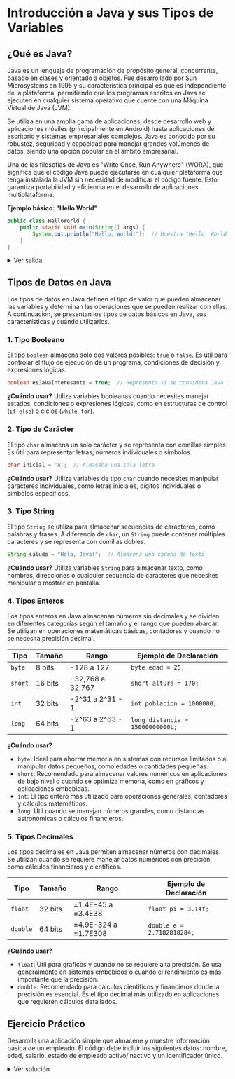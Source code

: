 # Introducción a Java y sus Tipos de Variables

## ¿Qué es Java?

Java es un lenguaje de programación de propósito general, concurrente, basado en clases y orientado a objetos. Fue desarrollado por Sun Microsystems en 1995 y su característica principal es que es independiente de la plataforma, permitiendo que los programas escritos en Java se ejecuten en cualquier sistema operativo que cuente con una Máquina Virtual de Java (JVM).

Se utiliza en una amplia gama de aplicaciones, desde desarrollo web y aplicaciones móviles (principalmente en Android) hasta aplicaciones de escritorio y sistemas empresariales complejos. Java es conocido por su robustez, seguridad y capacidad para manejar grandes volúmenes de datos, siendo una opción popular en el ámbito empresarial.

Una de las filosofías de Java es "Write Once, Run Anywhere" (WORA), que significa que el código Java puede ejecutarse en cualquier plataforma que tenga instalada la JVM sin necesidad de modificar el código fuente. Esto garantiza portabilidad y eficiencia en el desarrollo de aplicaciones multiplataforma.

**Ejemplo básico: "Hello World"**

```java
public class HelloWorld {
    public static void main(String[] args) {
        System.out.println("Hello, World!");  // Muestra "Hello, World!" en la consola
    }
}
```

<details> <summary>Ver salida</summary>
La salida de este código es:
```python
Hello, World!
```
</details>

## Tipos de Datos en Java

Los tipos de datos en Java definen el tipo de valor que pueden almacenar las variables y determinan las operaciones que se pueden realizar con ellas. A continuación, se presentan los tipos de datos básicos en Java, sus características y cuándo utilizarlos.

### 1. Tipo Booleano

El tipo `boolean` almacena solo dos valores posibles: `true` o `false`. Es útil para controlar el flujo de ejecución de un programa, condiciones de decisión y expresiones lógicas.

```java
boolean esJavaInteresante = true;  // Representa si se considera Java interesante
```

**¿Cuándo usar?**
Utiliza variables booleanas cuando necesites manejar estados, condiciones o expresiones lógicas, como en estructuras de control (`if-else`) o ciclos (`while`, `for`).

### 2. Tipo de Carácter

El tipo `char` almacena un solo carácter y se representa con comillas simples. Es útil para representar letras, números individuales o símbolos.

```java
char inicial = 'A';  // Almacena una sola letra
```

**¿Cuándo usar?**
Utiliza variables de tipo `char` cuando necesites manipular caracteres individuales, como letras iniciales, dígitos individuales o símbolos específicos.

### 3. Tipo String

El tipo `String` se utiliza para almacenar secuencias de caracteres, como palabras y frases. A diferencia de `char`, un `String` puede contener múltiples caracteres y se representa con comillas dobles.

```java
String saludo = "Hola, Java!";  // Almacena una cadena de texto
```

**¿Cuándo usar?**
Utiliza variables `String` para almacenar texto, como nombres, direcciones o cualquier secuencia de caracteres que necesites manipular o mostrar en pantalla.

### 4. Tipos Enteros

Los tipos enteros en Java almacenan números sin decimales y se dividen en diferentes categorías según el tamaño y el rango que pueden abarcar. Se utilizan en operaciones matemáticas básicas, contadores y cuando no se necesita precisión decimal.

| Tipo    | Tamaño  | Rango            | Ejemplo de Declaración           |
| ------- | ------- | ---------------- | -------------------------------- |
| `byte`  | 8 bits  | -128 a 127       | `byte edad = 25;`                |
| `short` | 16 bits | -32,768 a 32,767 | `short altura = 170;`            |
| `int`   | 32 bits | -2^31 a 2^31 - 1 | `int poblacion = 1000000;`       |
| `long`  | 64 bits | -2^63 a 2^63 - 1 | `long distancia = 15000000000L;` |

**¿Cuándo usar?**

- `byte`: Ideal para ahorrar memoria en sistemas con recursos limitados o al manipular datos pequeños, como edades o cantidades pequeñas.
- `short`: Recomendado para almacenar valores numéricos en aplicaciones de bajo nivel o cuando se optimiza memoria, como en gráficos y aplicaciones embebidas.
- `int`: El tipo entero más utilizado para operaciones generales, contadores y cálculos matemáticos.
- `long`: Útil cuando se manejan números grandes, como distancias astronómicas o cálculos financieros.

### 5. Tipos Decimales

Los tipos decimales en Java permiten almacenar números con decimales. Se utilizan cuando se requiere manejar datos numéricos con precisión, como cálculos financieros y científicos.

| Tipo     | Tamaño  | Rango                | Ejemplo de Declaración     |
| -------- | ------- | -------------------- | -------------------------- |
| `float`  | 32 bits | ±1.4E-45 a ±3.4E38   | `float pi = 3.14f;`        |
| `double` | 64 bits | ±4.9E-324 a ±1.7E308 | `double e = 2.7182818284;` |

**¿Cuándo usar?**

- `float`: Útil para gráficos y cuando no se requiere alta precisión. Se usa generalmente en sistemas embebidos o cuando el rendimiento es más importante que la precisión.
- `double`: Recomendado para cálculos científicos y financieros donde la precisión es esencial. Es el tipo decimal más utilizado en aplicaciones que requieren cálculos detallados.

## Ejercicio Práctico

Desarrolla una aplicación simple que almacene y muestre información básica de un empleado. El código debe incluir los siguientes datos: nombre, edad, salario, estado de empleado activo/inactivo y un identificador único.

<details> <summary>Ver solución</summary>
```java
public class Empresa {
    public static void main(String[] args) {
        String nombreEmpleado = "Carlos Pérez";
        int edadEmpleado = 35;
        double salarioEmpleado = 8500.75;
        boolean esActivo = true;
        long codigoEmpleado = 123456789L;

        System.out.println("Información del Empleado:");
        System.out.println("Nombre: " + nombreEmpleado);
        System.out.println("Edad: " + edadEmpleado);
        System.out.println("Salario: $" + salarioEmpleado);
        System.out.println("Activo: " + esActivo);
        System.out.println("Código: " + codigoEmpleado);
    }

}

```
</details>

<details> <summary>Ver salida</summary>
La salida de este código es:
```

Información del Empleado:
Nombre: Carlos Pérez
Edad: 35
Salario: $8500.75
Activo: true
Código: 123456789

```
</details>

# Tips para Programar en Java con VS Code

<details onclick="toggleAccordion(this)">
<summary><strong>1. Atajos de Teclado Básicos</strong></summary>

**`psvm` + `Tab`**: Crea la función `public static void main(String[] args)`.

**`sout` + `Tab`**: Crea una línea de impresión `System.out.println()`.

**`Ctrl` + `Shift` + `B`**: Compila el proyecto actual.

</details>

<details onclick="toggleAccordion(this)">
<summary><strong>2. Atajos de Edición</strong></summary>

**`Shift` + `Alt` + `Down Arrow`**: Duplica la línea o selección actual hacia abajo.

**`Shift` + `Alt` + `Up Arrow`**: Duplica la línea o selección actual hacia arriba.

**`Alt` + `Up Arrow` o `Down Arrow`**: Mueve la línea o selección actual hacia arriba o abajo.

**`Ctrl` + `D`**: Selecciona la siguiente instancia de la palabra seleccionada.

</details>

<details onclick="toggleAccordion(this)">
<summary><strong>3. Depuración y Ejecución</strong></summary>

**`F5`**: Inicia el modo de depuración.

**`Ctrl` + `F5`**: Ejecuta el código sin depuración.

**F12**: Ve a la definición de la función, clase o variable.

**`Ctrl` + `Shift` + `M`**: Abre el panel de problemas (muestra errores y advertencias).

</details>

<details onclick="toggleAccordion(this)">
<summary><strong>4. Organización y Formato</strong></summary>

**`Ctrl` + `Shift` + `O`**: Organiza e importa las librerías necesarias para el archivo actual.

**`Ctrl` + `Shift` + `F`**: Formatea todo el archivo de código.

**`Ctrl` + `K` + `F`**: Formatea la selección.

</details>

<details onclick="toggleAccordion(this)">
<summary><strong>5. Navegación Rápida</strong></summary>

**`Ctrl` + `Shift` + `P`**: Abre la paleta de comandos para ejecutar cualquier comando de VS Code.

**F12**: Ve a la definición de la función, clase o variable.

**`Ctrl` + `Shift` + `R`**: Renombra la variable, función o clase seleccionada.

**`Ctrl` + `Z`**: Deshace la última acción.

**`Ctrl` + `Y`**: Rehace la última acción.

</details>

```
